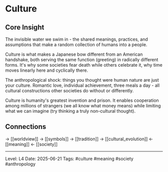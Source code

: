# Culture

## Core Insight
The invisible water we swim in - the shared meanings, practices, and assumptions that make a random collection of humans into a people.

Culture is what makes a Japanese bow different from an American handshake, both serving the same function (greeting) in radically different forms. It's why some societies fear death while others celebrate it, why time moves linearly here and cyclically there.

The anthropological shock: things you thought were human nature are just your culture. Romantic love, individual achievement, three meals a day - all cultural constructions other societies do without or differently.

Culture is humanity's greatest invention and prison. It enables cooperation among millions of strangers (we all know what money means) while limiting what we can imagine (try thinking a truly non-cultural thought).

## Connections
→ [[worldview]]
→ [[symbols]]
→ [[tradition]]
→ [[cultural_evolution]]
← [[meaning]]
← [[society]]

---
Level: L4
Date: 2025-06-21
Tags: #culture #meaning #society #anthropology